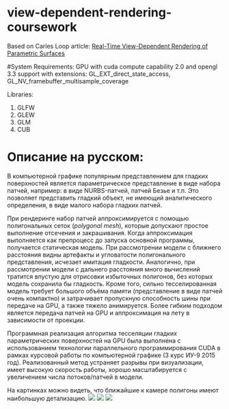 # view-dependent-rendering-coursework
Based on Carles Loop article: [Real-Time View-Dependent Rendering of Parametric Surfaces](http://research.microsoft.com/en-us/um/people/cloop/EisenEtAl2009.pdf)

#System Requirements:
GPU with cuda compute capability 2.0 and opengl 3.3 support with extensions: GL_EXT_direct_state_access, GL_NV_framebuffer_multisample_coverage

Libraries:
1. GLFW
2. GLEW
3. GLM
4. CUB

# Описание на русском:
В компьютерной графике популярным представлением для гладких поверхностей является параметрическое представление в виде набора патчей, например: в виде NURBS-патчей, патчей Безье и т.п. Это позволяет представить гладкий объект, не имеющий аналитического определения, в виде малого набора гладких патчей.

При рендеринге набор патчей аппроксимируется с помощью полигональных сеток (*polygonal mesh*), которые допускают простое  выполнение отсечения и закрашивания. Когда аппроксимация выполняется как препроцесс до запуска основной программы, получается статическая модель. При рассмотрении модели с ближнего расстояния видны артефакты и угловатости полигонального представления, исчезает имитация гладкости. Аналогично, при рассмотрении модели с дальнего расстояния много вычислений тратится впустую для отрисовки избыточных полигонов, без которых модель сохранила бы гладкость. Кроме того, сильно тесселированная модель требует большого объёма памяти (представление в виде патчей очень компактно) и затрачивает пропускную способность шины при передаче на GPU, а также тяжело анимируется. Более гибким подходом является передача патчей на GPU и аппроксимация на лету в зависимости от проекции.

Программная реализация алгоритма тесселяции гладких параметрических поверхностей на GPU была выполнена с использованием технологии параллельного программирования CUDA в рамках курсовой работы по компьютерной графике (3 курс ИУ-9 2015 год). Реализованный метод устраняет разрывы при визуализации, имеет высокую скорость работы, хорошо масштабируется с увеличением числа потоков/патчей в модели. 

На картинках можно видеть, что ближайшие к камере полигоны имеют наибольшую детализацию.
![]({{site.baseurl}}/https://github.com/sargarass/view-dependent-rendering-coursework/blob/master/%D0%9E%D0%B1%D1%8A%D0%B5%D0%BA%D1%8210.png)
![]({{site.baseurl}}/https://github.com/sargarass/view-dependent-rendering-coursework/blob/master/%D0%9E%D0%B1%D1%8A%D0%B5%D0%BA%D1%8212.png)
![]({{site.baseurl}}/https://github.com/sargarass/view-dependent-rendering-coursework/blob/master/%D0%9E%D0%B1%D1%8A%D0%B5%D0%BA%D1%8225.png)
